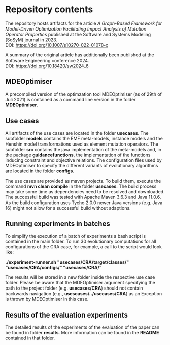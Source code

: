 # Repository contents
The repository hosts artifacts for the article *A Graph-Based Framework for Model-Driven Optimization Facilitating
Impact Analysis of Mutation Operator Properties* published at the Software and Systems Modeling (SoSyM) journal in 2023.  
DOI: <https://doi.org/10.1007/s10270-022-01078-x>

A summary of the original article has additionally been published at the Software Engineering conference 2024.  
DOI: <https://doi.org/10.18420/sw2024_6>

## MDEOptimiser ##
A precompiled version of the optimzation tool MDEOptimiser (as of 29th of Juli 2021) is contained as a command line version in the folder **MDEOptimiser**. 

## Use cases ##
All artifacts of the use cases are located in the folder **usecases**. 
The subfolder **models** contains the EMF meta-models, instance models and the Henshin model transformations used as element mutation operators.
The subfolder **src** contains the java implementation of the meta-models and, in the package **guidancefunctions**, the implementation of the functions inducing constraint and objective relations.
The configuration files used by MDEOptimiser to specify the different variants of evolutionary algorithms are located in the folder **configs**.

The use cases are provided as maven projects.
To build them, execute the command **mvn clean compile** in the folder **usecases**.
The build process may take some time as dependencies need to be resolved and downloaded.
The successful build was tested with Apache Maven 3.6.3 and Java 11.0.6. 
As the build configuration uses Tycho 2.0.0 newer Java versions (e.g. Java 16) might not allow for a successful build without adaptions.

## Running experiments in batches ##
To simplify the execution of a batch of experiments a bash script is contained in the main folder.
To run 30 evolutionary computations for all configurations of the CRA case, for example, a call to the script would look like:

**./experiment-runner.sh "usecases/CRA/target/classes/" "usecases/CRA/configs/" "usecases/CRA/"**

The results will be stored in a new folder inside the respective use case folder.
Please be aware that the MDEOptimiser argument specifying the path to the project folder (e.g. **usecases/CRA**) 
should not contain backwards navigation (e.g., **usescases/../usecases/CRA**) as an Exception is thrown by MDEOptimiser in this case.

## Results of the evaluation experiments ##
The detailed results of the experiments of the evaluation of the paper can be found in folder **results**.
More information can be found in the **README** contained in that folder.
